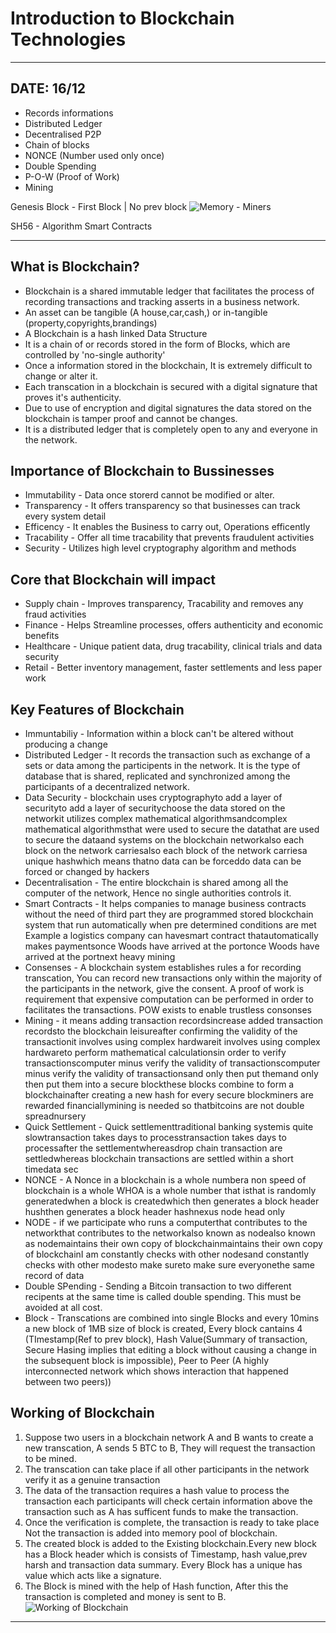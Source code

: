 # Introduction to Blockchain Technologies

----------

## DATE: 16/12


- Records informations
- Distributed Ledger
- Decentralised P2P
- Chain of blocks
- NONCE (Number used only once)
- Double Spending
- P-O-W (Proof of Work)
- Mining


Genesis Block - First Block | No prev block
![Memory - Miners](https://miro.medium.com/max/700/0*UBB7E4EX08OkZy6Z.jpg)

SH56 - Algorithm
Smart Contracts

----------


## What is Blockchain?
- Blockchain is a shared immutable ledger that facilitates the process of recording transactions and tracking asserts in a business network.
- An asset can be tangible (A house,car,cash,) or in-tangible (property,copyrights,brandings)
- A Blockchain is a hash linked Data Structure 
- It is a chain of or records stored in the form of Blocks, which are controlled by 'no-single authority'
- Once a information stored in the blockchain, It is extremely difficult to change or alter it.
- Each transcation in a blockchain is secured with a digital signature that proves it's authenticity.
- Due to use of encryption and digital signatures the data stored on the blockchain is tamper proof and cannot be changes.
- It is a distributed ledger that is completely open to any and everyone in the network.

## Importance of Blockchain to Bussinesses
- Immutability - Data once storerd cannot be modified or alter.
- Transparency - It offers transparency so that businesses can track every system detail
- Efficency - It enables the Business to carry out, Operations efficently
- Tracability - Offer all time tracability that prevents fraudulent activities
- Security - Utilizes high level cryptography algorithm and methods


## Core that Blockchain will impact
- Supply chain - Improves transparency, Tracability and removes any fraud activities
- Finance - Helps Streamline processes, offers authenticity and economic benefits
- Healthcare - Unique patient data, drug tracability, clinical trials and data security
- Retail - Better inventory management, faster settlements and less paper work


## Key Features of Blockchain
- Immuntabiliy - Information within a block can't be altered without producing a change
- Distributed Ledger - It records the transaction such as exchange of a sets or data among the participents in the network. It is the type of database that is shared, replicated and synchronized among the participants of a decentralized network.
- Data Security - blockchain uses cryptographyto add a layer of securityto add a layer of securitychoose the data stored on the networkit utilizes complex mathematical algorithmsandcomplex mathematical algorithmsthat were used to secure the datathat are used to secure the dataand systems on the blockchain networkalso each block on the network carriesalso each block of the network carriesa unique hashwhich means thatno data can be forceddo data can be forced or changed by hackers
- Decentralisation - The entire blockchain is shared among all the computer of the network, Hence no single authorities controls it.
- Smart Contracts - It helps companies to manage business contracts without the need of third part they are programmed stored blockchain system that run automatically when pre determined conditions are met Example a logistics company can havesmart contract thatautomatically makes paymentsonce Woods have arrived at the portonce Woods have arrived at the portnext heavy mining
- Consenses - A blockchain system establishes rules a for recording transcation, You can record new transactions only within the majority of the participants in the network, give the consent. A proof of work is requirement that expensive computation can be performed in order to facilitates the transactions. POW exists to enable trustless consonses 
- Mining - it means adding transaction recordsincrease added transaction recordsto the blockchain leisureafter confirming the validity of the transactionit involves using complex hardwareit involves using complex hardwareto perform mathematical calculationsin order to verify transactionscomputer minus verify the validity of transactionscomputer minus verify the validity of transactionsand only then put themand only then put them into a secure blockthese blocks combine to form a blockchainafter creating a new hash for every secure blockminers are rewarded financiallymining is needed so thatbitcoins are not double spreadnursery
- Quick Settlement - Quick settlementtraditional banking systemis quite slowtransaction takes days to processtransaction takes days to processafter the settlementwhereasdrop chain transaction are settledwhereas blockchain transactions are settled within a short timedata sec
- NONCE  - A Nonce in a blockchain is a whole numbera non speed of blockchain is a whole WHOA is a whole number that isthat is randomly generatedwhen a block is createdwhich then generates a block header hushthen generates a block header hashnexus node head only
- NODE - if we participate who runs a computerthat contributes to the networkthat contributes to the networkalso known as nodealso known as nodemaintains their own copy of blockchainmaintains their own copy of blockchainI am constantly checks with other nodesand constantly checks with other modesto make sureto make sure everyonethe same record of data
- Double SPending - Sending a Bitcoin transaction to two different recipents at the same time is called double spending. This must be avoided at all cost.
- Block - Transcations are combined into single Blocks and every 10mins a new block of 1MB size of block is created, Every block cantains 4 (TImestamp(Ref to prev block), Hash Value(Summary of transaction, Secure Hasing implies that editing a block without causing a change in the subsequent block is impossible), Peer to Peer (A highly interconnected network which shows interaction that happened between two peers))

## Working of Blockchain
1. Suppose two users in a blockchain network A and B wants to create a new transcation, A sends 5 BTC to B, They will request the transaction to be mined.
2. The transcation can take place if all other participants in the network verify it as a genuine transaction
3. The data of the transaction requires a hash value to process the transaction each participants will check certain information above the transaction such as A has sufficent funds to make the transaction.
4. Once the verification is complete, the transaction is ready to take place Not the transaction is added into  memory pool of blockchain.
5. The created block is added to the Existing blockchain.Every new block has a Block header which is consists of Timestamp, hash value,prev harsh and transaction data summary. Every Block has a unique has value which acts like a signature.
6. The Block is mined with the help of Hash function, After this the transaction is completed and money is sent to B.
![Working of Blockchain](https://i.imgur.com/ny5x6vf.jpg)
----------